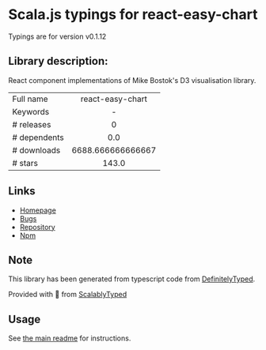 
# Scala.js typings for react-easy-chart

Typings are for version v0.1.12

## Library description:
React component implementations of Mike Bostok's D3 visualisation library.

|                    |                 |
| ------------------ | :-------------: |
| Full name          | react-easy-chart |
| Keywords           | - |
| # releases         | 0 |
| # dependents       | 0.0 |
| # downloads        | 6688.666666666667 |
| # stars            | 143.0 |

## Links
- [Homepage](https://github.com/rma-consulting/react-easy-chart#readme)
- [Bugs](https://github.com/rma-consulting/react-easy-chart/issues)
- [Repository](https://github.com/rma-consulting/react-easy-chart)
- [Npm](https://www.npmjs.com/package/react-easy-chart)
    


## Note
This library has been generated from typescript code from [DefinitelyTyped](https://definitelytyped.org).

Provided with :purple_heart: from [ScalablyTyped](https://github.com/oyvindberg/ScalablyTyped)

## Usage
See [the main readme](../../readme.md) for instructions.


